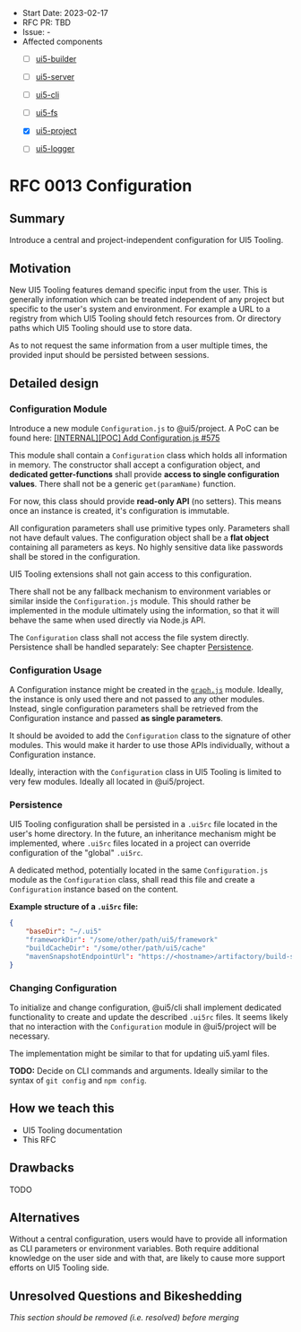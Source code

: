 - Start Date: 2023-02-17
- RFC PR: TBD
- Issue: -
- Affected components <!-- Check affected components by writing an "X" into the brackets -->
    + [ ] [ui5-builder](https://github.com/SAP/ui5-builder)
    + [ ] [ui5-server](https://github.com/SAP/ui5-server)
    + [ ] [ui5-cli](https://github.com/SAP/ui5-cli)
    + [ ] [ui5-fs](https://github.com/SAP/ui5-fs)
    + [x] [ui5-project](https://github.com/SAP/ui5-project)
    + [ ] [ui5-logger](https://github.com/SAP/ui5-logger)


# RFC 0013 Configuration

## Summary

Introduce a central and project-independent configuration for UI5 Tooling.

## Motivation

New UI5 Tooling features demand specific input from the user. This is generally information which can be treated independent of any project but specific to the user's system and environment. For example a URL to a registry from which UI5 Tooling should fetch resources from. Or directory paths which UI5 Tooling should use to store data.

As to not request the same information from a user multiple times, the provided input should be persisted between sessions.

## Detailed design

### Configuration Module

Introduce a new module `Configuration.js` to @ui5/project. A PoC can be found here: [[INTERNAL][POC] Add Configuration.js #575](https://github.com/SAP/ui5-project/pull/575)

This module shall contain a `Configuration` class which holds all information in memory. The constructor shall accept a configuration object, and **dedicated getter-functions** shall provide **access to single configuration values**. There shall not be a generic `get(paramName)` function.

For now, this class should provide **read-only API** (no setters). This means once an instance is created, it's configuration is immutable.

All configuration parameters shall use primitive types only. Parameters shall not have default values. The configuration object shall be a **flat object** containing all parameters as keys. No highly sensitive data like passwords shall be stored in the configuration.

UI5 Tooling extensions shall not gain access to this configuration.

There shall not be any fallback mechanism to environment variables or similar inside the `Configuration.js` module. This should rather be implemented in the module ultimately using the information, so that it will behave the same when used directly via Node.js API.

The `Configuration` class shall not access the file system directly. Persistence shall be handled separately: See chapter [Persistence](#persistence).

### Configuration Usage

A Configuration instance might be created in the [`graph.js`](https://github.com/SAP/ui5-project/blob/1fd5f40a7f46c5883ef66e1926c854815093abe4/lib/graph/graph.js) module. Ideally, the instance is only used there and not passed to any other modules. Instead, single configuration parameters shall be retrieved from the Configuration instance and passed **as single parameters**.

It should be avoided to add the `Configuration` class to the signature of other modules. This would make it harder to use those APIs individually, without a Configuration instance.

Ideally, interaction with the `Configuration` class in UI5 Tooling is limited to very few modules. Ideally all located in @ui5/project.

### Persistence

UI5 Tooling configuration shall be persisted in a `.ui5rc` file located in the user's home directory. In the future, an inheritance mechanism might be implemented, where `.ui5rc` files located in a project can override configuration of the "global" `.ui5rc`.

A dedicated method, potentially located in the same `Configuration.js` module as the `Configuration` class, shall read this file and create a `Configuration` instance based on the content.

**Example structure of a `.ui5rc` file:**

```json
{
	"baseDir": "~/.ui5"
	"frameworkDir": "/some/other/path/ui5/framework"
	"buildCacheDir": "/some/other/path/ui5/cache"
	"mavenSnapshotEndpointUrl": "https://<hostname>/artifactory/build-snapshots/"
}
```

### Changing Configuration

To initialize and change configuration, @ui5/cli shall implement dedicated functionality to create and update the described `.ui5rc` files. It seems likely that no interaction with the `Configuration` module in @ui5/project will be necessary.

The implementation might be similar to that for updating ui5.yaml files.

**TODO:** Decide on CLI commands and arguments. Ideally similar to the syntax of `git config` and `npm config`.

## How we teach this

* UI5 Tooling documentation
* This RFC

## Drawbacks

<!-- Why should we not do this? Please consider the impact on teaching people to use the UI5 Tooling, on the integration of this feature with existing and planned features, on the impact of churn on existing users.

There are trade-offs to choosing any path, please attempt to identify them here. -->

TODO

## Alternatives

Without a central configuration, users would have to provide all information as CLI parameters or environment variables. Both require additional knowledge on the user side and with that, are likely to cause more support efforts on UI5 Tooling side.

## Unresolved Questions and Bikeshedding

*This section should be removed (i.e. resolved) before merging*

